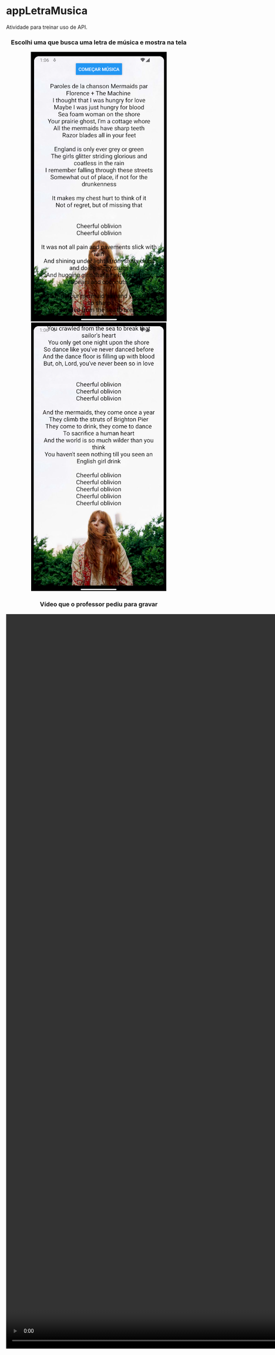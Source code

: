 # appLetraMusica
Atividade para treinar uso de API.

<div align="center">
  <h3>Escolhi uma que busca uma letra de música e mostra na tela</h3>
  <img src="imgGit1.png"> <img src="imgGit2.png">
</div>

<div align="center">
  <h3>Vídeo que o professor pediu para gravar</h3>
  <video width="1000" height="2000">
    <source src="video.mp4" type="video/mp4">
  </video>
</div>

